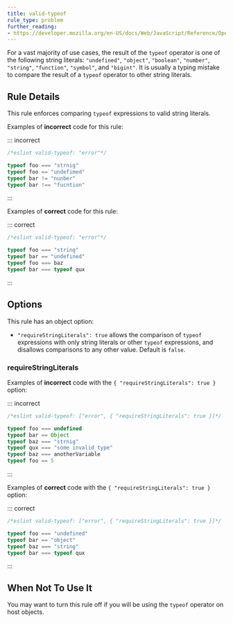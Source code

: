 ```yaml
---
title: valid-typeof
rule_type: problem
further_reading:
- https://developer.mozilla.org/en-US/docs/Web/JavaScript/Reference/Operators/typeof
---
```






For a vast majority of use cases, the result of the `typeof` operator is one of the following string literals: `"undefined"`, `"object"`, `"boolean"`, `"number"`, `"string"`, `"function"`, `"symbol"`, and `"bigint"`. It is usually a typing mistake to compare the result of a `typeof` operator to other string literals.

## Rule Details

This rule enforces comparing `typeof` expressions to valid string literals.

Examples of **incorrect** code for this rule:

::: incorrect

```js
/*eslint valid-typeof: "error"*/

typeof foo === "strnig"
typeof foo == "undefimed"
typeof bar != "nunber"
typeof bar !== "fucntion"
```

:::

Examples of **correct** code for this rule:

::: correct

```js
/*eslint valid-typeof: "error"*/

typeof foo === "string"
typeof bar == "undefined"
typeof foo === baz
typeof bar === typeof qux
```

:::

## Options

This rule has an object option:

* `"requireStringLiterals": true` allows the comparison of `typeof` expressions with only string literals or other `typeof` expressions, and disallows comparisons to any other value. Default is `false`.

### requireStringLiterals

Examples of **incorrect** code with the `{ "requireStringLiterals": true }` option:

::: incorrect

```js
/*eslint valid-typeof: ["error", { "requireStringLiterals": true }]*/

typeof foo === undefined
typeof bar == Object
typeof baz === "strnig"
typeof qux === "some invalid type"
typeof baz === anotherVariable
typeof foo == 5
```

:::

Examples of **correct** code with the `{ "requireStringLiterals": true }` option:

::: correct

```js
/*eslint valid-typeof: ["error", { "requireStringLiterals": true }]*/

typeof foo === "undefined"
typeof bar == "object"
typeof baz === "string"
typeof bar === typeof qux
```

:::

## When Not To Use It

You may want to turn this rule off if you will be using the `typeof` operator on host objects.
